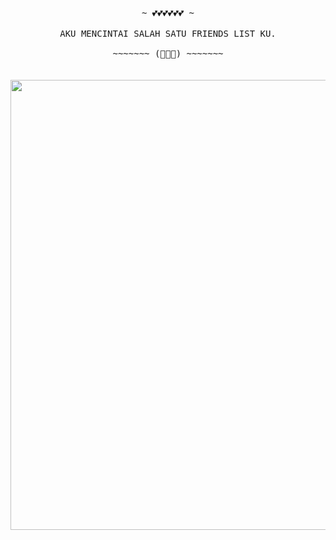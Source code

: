 <p align="center">
 <samp>
  <br>
   ~ 💕💕💕💕💕💕 ~
  <br>
  <br>
AKU MENCINTAI SALAH SATU FRIENDS LIST KU.
  <br>
  <br>
   ~~~~~~~ (🤗🤗🤗) ~~~~~~~
</samp>
  <br>
  <br>
  <br>
<img Width="720px" src="https://github.com/DixiExe/DixiExe/blob/main/picture.png"/></a>
</p>
